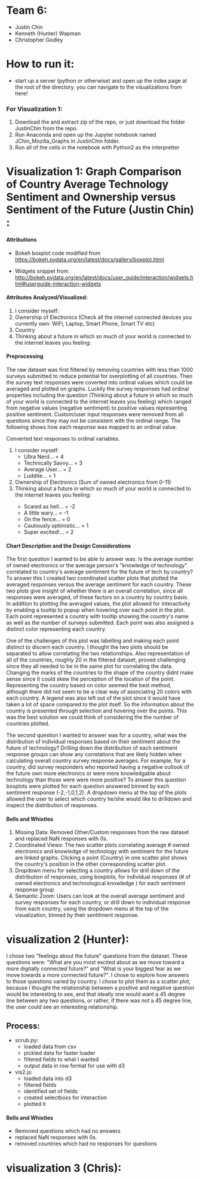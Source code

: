 # Team 6:
- Justin Chin
- Kenneth (Hunter) Wapman
- Christopher Godley

# How to run it:
- start up a server (python or otherwise) and open up the index page at the root of the directory. you can navigate to the visualizations from here!

### For Visualization 1:  
1. Download the and extract zip of the repo, or just download the folder JustinChin from the repo.    
2. Run Anaconda and open up the Jupyter notebook named JChin_Mozilla_Graphs in JustinChin folder.
3. Run all of the cells in the notebook with Python2 as the interpretter

# Visualization 1: Graph Comparison of Country Average Technology Sentiment and Ownership versus Sentiment of the Future (Justin Chin) :
<h4>Attributions</h4>

- Bokeh boxplot code modified from https://bokeh.pydata.org/en/latest/docs/gallery/boxplot.html

- Widgets snippet from http://bokeh.pydata.org/en/latest/docs/user_guide/interaction/widgets.html#userguide-interaction-widgets

<h4>Attributes Analyzed/Visualized: </h4>
<ol>
  <li> I consider myself: </li>  
  <li>Ownership of Electronics (Check all the internet connected devices you currently own: WiFi, Laptop, Smart Phone, Smart TV etc) </li>
  <li> Country </li>
  <li> Thinking about a future in which so much of your world is connected to the internet leaves you feeling: </li>
</ol>

<h4> Preprocessing </h4>
The raw dataset was first filtered by removing countries with less than 1000 surveys submitted to reduce potential for overplotting of all countries.  Then the survey text responses were coverted into ordinal values which could be averaged and plotted on graphs.  Luckily the survey responses had ordinal properties including the question (Thinking about a future in which so much of your world is connected to the internet leaves you feeling) which ranged from negative values (negative sentiment) to positive values representing positive sentiment.  Custom/user input responses were removed from all questions since they may not be consistent with the ordinal range.  The following shows how each response was mapped to an ordinal value.

Converted text responses to ordinal variables.
<ol>
<li> I consider myself:
 <ul>
  <li> Ultra Nerd... = 4 </li>
  <li> Technically Savvy... = 3 </li>
  <li> Average User... = 2 </li>
  <li> Luddite... = 1 </li>
 </ul>
</li>
<li> Ownership of Electronics (Sum of owned electronics from 0-11) </li> 
<li> Thinking about a future in which so much of your world is connected to the internet leaves you feeling:  </li>
 <ul>
  <li>Scared as hell... = -2 </li>
  <li>A little wary... = -1 </li>
  <li>On the fence... = 0 </li>
  <li>Cautiously optimistic... = 1 </li>
  <li>Super excited!... = 2 </li>
  </ul>
</ol>

<h4>Chart Description and the Design Considerations</h4>

The first question I wanted to be able to answer was: Is the average number of owned electronics or the average person's "knowledge of technology" correlated to country's average sentiment for the future of tech by country?  To answer this I created two coordinated scatter plots that plotted the averaged responses versus the average sentiment for each country.  These two plots give insight of whether there is an overall correlation, since all responses were averaged, of these factors on a country by country basis.  In addition to plotting the averaged values, the plot allowed for interactivity by enabling a tooltip to popup when hovering over each point in the plot.  Each point represented a country with tooltip showing the country's name as well as the number of surveys submitted.  Each point was also assigned a distinct color representing each country.  

One of the challenges of this plot was labelling and making each point distinct to discern each country.  I thought the two plots should be separated to allow correlating the two relationships.  Also representation of all of the countries, roughly 20 in the filtered dataset, proved challenging since they all needed to be in the same plot for correlating the data.  Changing the marks of the countries to the shape of the country didnt make sense since it could skew the perception of the location of the point.  Representing the country based on color seemed the best method, although there did not seem to be a clear way of associating 20 colors with each country.  A legend was also left out of the plot since it would have taken a lot of space compared to the plot itself.  So the information about the country is presented through selection and hovering over the points.  This was the best solution we could think of considering the the number of countries plotted.

The second question I wanted to answer was for a country, what was the distribution of individual responses based on their sentiment about the future of technology?  Drilling down the distribution of each sentiment response groups can show any correlations that are likely hidden when calculating overall country survey response averages.  For example, for a country, did survey responders who reported having a negative outlook of the future own more electronics or were more knowledgable about technology than those were were more positive?  To answer this question boxplots were plotted for each question answered binned by each sentiment response (-2,-1,0,1,2).
A dropdown menu at the top of the plots allowed the user to select which country he/she would like to drilldown and inspect the distribution of responses.

<h4>Bells and Whistles </h4>
<ol>
  <li> Missing Data: Removed Other/Custom responses from the raw dataset and replaced NaN responses with 0s. </li>
  <li> Coordinated Views: The two scatter plots correlating average # owned electronics and knowledge of technology with sentiment for the future are linked graphs.  Clicking a point (Country) in one scatter plot shows the country's position in the other corresponding scatter plot.  </li>
  <li> Dropdown menu for selecting a country allows for drill down of the distribution of responses, using boxplots, for individual responses (# of owned electronics and technological knowledge ) for each sentiment response group</li>
  <li> Semantic Zoom:  Users can look at the overall average sentiment and survey responses for each country, or drill down to individual response from each country, using the dropdown menu at the top of the visualization, binned by their sentitment response.</li>
</ol>

# visualization 2 (Hunter):
I chose two "feelings about the future" questions from the dataset. These questions were: "What are you most excited about as we move toward a more digitally connected future?" and "What is your biggest fear as we move towards a more connected future?". I chose to explore how answers to those questions varied by country. I chose to plot them as a scatter plot, because I thought the relationship between a positive and negative question would be interesting to see, and that ideally one would want a 45 degree line between any two questions, or rather, if there was _not_ a 45 degree line, the user could see an interesting relationship.

## Process:
- scrub.py:
    - loaded data from csv
    - pickled data for faster loader
    - filtered fields to what I wanted
    - output data in row format for use with d3
- vis2.js:
    - loaded data into d3
    - filtered fields
    - identified set of fields
    - created selectboxs for interaction
    - plotted it

#### Bells and Whistles
- Removed questions which had no answers
- replaced NaN responses with 0s.
- removed countries which had no responses for questions

# visualization 3 (Chris):
